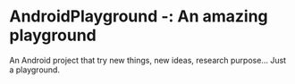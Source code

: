 # AndroidPlayground -: An amazing playground
An Android project that try new things, new ideas, research purpose... Just a playground.
